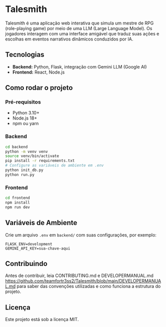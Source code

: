 # Talesmith

Talesmith é uma aplicação web interativa que simula um mestre de RPG (role-playing game) por meio de uma LLM (Large Language Model). Os jogadores interagem com uma interface amigável que traduz suas ações e escolhas em eventos narrativos dinâmicos conduzidos por IA.

## Tecnologias

- **Backend:** Python, Flask, integração com Gemini LLM (Google AI)
- **Frontend:** React, Node.js

## Como rodar o projeto

### Pré-requisitos

- Python 3.10+
- Node.js 18+
- npm ou yarn

### Backend

```bash
cd backend
python -m venv venv
source venv/bin/activate
pip install -r requirements.txt
# Configure as variáveis de ambiente em .env
python init_db.py
python run.py
```

### Frontend

```bash
cd frontend
npm install
npm run dev
```

## Variáveis de Ambiente

Crie um arquivo `.env` em `backend/` com suas configurações, por exemplo:

```
FLASK_ENV=development
GEMINI_API_KEY=sua-chave-aqui
```

## Contribuindo

Antes de contribuir, leia CONTRIBUTING.md e DEVELOPERMANUAL.md https://github.com/teamfortr3ss2/Talesmith/blob/main/DEVELOPERMANUAL.md para saber das convenções utilizadas e como funciona a estrutura do projeto.

## Licença

Este projeto está sob a licença MIT.
